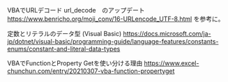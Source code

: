 VBAでURLデコード url_decode　のアップデート
https://www.benricho.org/moji_conv/16-URLencode_UTF-8.html
を参考に。


定数とリテラルのデータ型 (Visual Basic)
https://docs.microsoft.com/ja-jp/dotnet/visual-basic/programming-guide/language-features/constants-enums/constant-and-literal-data-types

VBAでFunctionとProperty Getを使い分ける理由
https://www.excel-chunchun.com/entry/20210307-vba-function-propertyget


